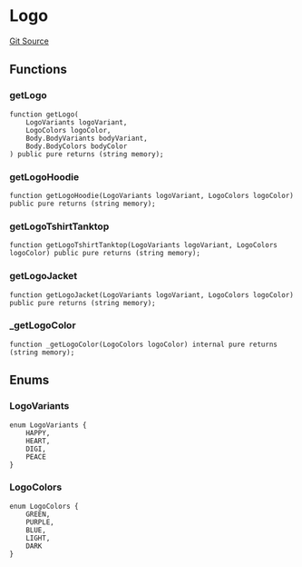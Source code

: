 # Logo
[Git Source](https://github.com/digiv3rse/protocol-contracts/blob/0d518167a484d4368bad0990424be098fe779fa4/contracts/libraries/svgs/Profile/Logo.sol)


## Functions
### getLogo


```solidity
function getLogo(
    LogoVariants logoVariant,
    LogoColors logoColor,
    Body.BodyVariants bodyVariant,
    Body.BodyColors bodyColor
) public pure returns (string memory);
```

### getLogoHoodie


```solidity
function getLogoHoodie(LogoVariants logoVariant, LogoColors logoColor) public pure returns (string memory);
```

### getLogoTshirtTanktop


```solidity
function getLogoTshirtTanktop(LogoVariants logoVariant, LogoColors logoColor) public pure returns (string memory);
```

### getLogoJacket


```solidity
function getLogoJacket(LogoVariants logoVariant, LogoColors logoColor) public pure returns (string memory);
```

### _getLogoColor


```solidity
function _getLogoColor(LogoColors logoColor) internal pure returns (string memory);
```

## Enums
### LogoVariants

```solidity
enum LogoVariants {
    HAPPY,
    HEART,
    DIGI,
    PEACE
}
```

### LogoColors

```solidity
enum LogoColors {
    GREEN,
    PURPLE,
    BLUE,
    LIGHT,
    DARK
}
```

